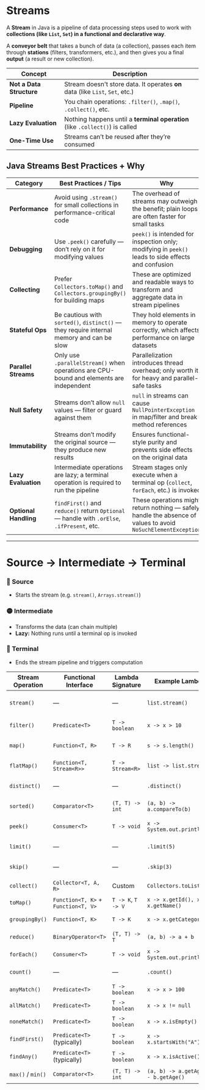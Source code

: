 # Streams
A **Stream** in Java is a pipeline of data processing steps used to work with **collections (like `List`, `Set`) in a functional and declarative way**.

A **conveyor belt** that takes a bunch of data (a collection), passes each item through **stations** (filters, transformers, etc.), and then gives you a final **output** (a result or new collection).

|Concept|Description|
|---|---|
|**Not a Data Structure**|Stream doesn't store data. It operates **on** data (like `List`, `Set`, etc.)|
|**Pipeline**|You chain operations: `.filter()`, `.map()`, `.collect()`, etc.|
|**Lazy Evaluation**|Nothing happens until a **terminal operation** (like `.collect()`) is called|
|**One-Time Use**|Streams can’t be reused after they’re consumed|
## Java Streams Best Practices + Why

| **Category**          | **Best Practices / Tips**                                                                  | **Why**                                                                                                       |
| --------------------- | ------------------------------------------------------------------------------------------ | ------------------------------------------------------------------------------------------------------------- |
| **Performance**       | Avoid using `.stream()` for small collections in performance-critical code                 | The overhead of streams may outweigh the benefit; plain loops are often faster for small tasks                |
| **Debugging**         | Use `.peek()` carefully — don’t rely on it for modifying values                            | `peek()` is intended for inspection only; modifying in `peek()` leads to side effects and confusion           |
| **Collecting**        | Prefer `Collectors.toMap()` and `Collectors.groupingBy()` for building maps                | These are optimized and readable ways to transform and aggregate data in stream pipelines                     |
| **Stateful Ops**      | Be cautious with `sorted()`, `distinct()` — they require internal memory and can be slow   | They hold elements in memory to operate correctly, which affects performance on large datasets                |
| **Parallel Streams**  | Only use `.parallelStream()` when operations are CPU-bound and elements are independent    | Parallelization introduces thread overhead; only worth it for heavy and parallel-safe tasks                   |
| **Null Safety**       | Streams don’t allow `null` values — filter or guard against them                           | `null` in streams can cause `NullPointerException` in map/filter and break method references                  |
| **Immutability**      | Streams don’t modify the original source — they produce new results                        | Ensures functional-style purity and prevents side effects on the original data                                |
| **Lazy Evaluation**   | Intermediate operations are lazy; a terminal operation is required to run the pipeline     | Stream stages only execute when a terminal op (`collect`, `forEach`, etc.) is invoked                         |
| **Optional Handling** | `findFirst()` and `reduce()` return `Optional` — handle with `.orElse`, `.ifPresent`, etc. | These operations might return nothing — safely handle the absence of values to avoid `NoSuchElementException` |

---

# Source -> Intermediate -> Terminal

### 🔵 Source
- Starts the stream (e.g. `stream()`, `Arrays.stream()`)
### 🟡 Intermediate
- Transforms the data (can chain multiple)
- **Lazy:** Nothing runs until a terminal op is invoked
### 🔴 Terminal
- Ends the stream pipeline and triggers computation

| **Stream Operation** | **Functional Interface**            | **Lambda Signature** | **Example Lambda**                  | **Type**            | **Purpose**                         |
| -------------------- | ----------------------------------- | -------------------- | ----------------------------------- | ------------------- | ----------------------------------- |
| `stream()`           | —                                   | —                    | `list.stream()`                     | 🔵 **Source**       | Converts a collection into a stream |
| `filter()`           | `Predicate<T>`                      | `T -> boolean`       | `x -> x > 10`                       | 🟡 **Intermediate** | Filters elements by condition       |
| `map()`              | `Function<T, R>`                    | `T -> R`             | `s -> s.length()`                   | 🟡 **Intermediate** | Transforms element type             |
| `flatMap()`          | `Function<T, Stream<R>>`            | `T -> Stream<R>`     | `list -> list.stream()`             | 🟡 **Intermediate** | Flattens nested streams             |
| `distinct()`         | —                                   | —                    | `.distinct()`                       | 🟡 **Intermediate** | Removes duplicates                  |
| `sorted()`           | `Comparator<T>`                     | `(T, T) -> int`      | `(a, b) -> a.compareTo(b)`          | 🟡 **Intermediate** | Sorts elements                      |
| `peek()`             | `Consumer<T>`                       | `T -> void`          | `x -> System.out.println(x)`        | 🟡 **Intermediate** | Debugging/logging                   |
| `limit()`            | —                                   | —                    | `.limit(5)`                         | 🟡 **Intermediate** | Limits to N elements                |
| `skip()`             | —                                   | —                    | `.skip(3)`                          | 🟡 **Intermediate** | Skips N elements                    |
| `collect()`          | `Collector<T, A, R>`                | Custom               | `Collectors.toList()`               | 🔴 **Terminal**     | Collects into a container           |
| `toMap()`            | `Function<T, K>` + `Function<T, V>` | `T -> K`, `T -> V`   | `x -> x.getId(), x -> x.getName()`  | 🔴 **Terminal**     | Collects into a map                 |
| `groupingBy()`       | `Function<T, K>`                    | `T -> K`             | `x -> x.getCategory()`              | 🔴 **Terminal**     | Groups elements by key              |
| `reduce()`           | `BinaryOperator<T>`                 | `(T, T) -> T`        | `(a, b) -> a + b`                   | 🔴 **Terminal**     | Combines all elements into one      |
| `forEach()`          | `Consumer<T>`                       | `T -> void`          | `x -> System.out.println(x)`        | 🔴 **Terminal**     | Consumes each element               |
| `count()`            | —                                   | —                    | `.count()`                          | 🔴 **Terminal**     | Counts the elements                 |
| `anyMatch()`         | `Predicate<T>`                      | `T -> boolean`       | `x -> x > 100`                      | 🔴 **Terminal**     | Checks if any match                 |
| `allMatch()`         | `Predicate<T>`                      | `T -> boolean`       | `x -> x != null`                    | 🔴 **Terminal**     | Checks if all match                 |
| `noneMatch()`        | `Predicate<T>`                      | `T -> boolean`       | `x -> x.isEmpty()`                  | 🔴 **Terminal**     | Checks if none match                |
| `findFirst()`        | `Predicate<T>` (typically)          | `T -> boolean`       | `x -> x.startsWith("A")`            | 🔴 **Terminal**     | Returns first matching element      |
| `findAny()`          | `Predicate<T>` (typically)          | `T -> boolean`       | `x -> x.isActive()`                 | 🔴 **Terminal**     | Returns any matching element        |
| `max()` / `min()`    | `Comparator<T>`                     | `(T, T) -> int`      | `(a, b) -> a.getAge() - b.getAge()` | 🔴 **Terminal**     | Finds max/min by comparator         |